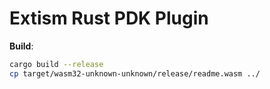 # Extism Rust PDK Plugin

**Build**:
```bash
cargo build --release 
cp target/wasm32-unknown-unknown/release/readme.wasm ../
```
